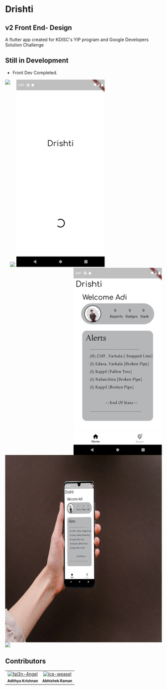 # Drishti 
## v2 Front End- Design

A flutter app created for KDISC's YIP program and Google Developers Solution Challenge

## Still in Development
-  Front Dev Completed.

<img src="https://user-images.githubusercontent.com/73097560/115834477-dbab4500-a447-11eb-908a-139a6edaec5c.gif"></a>
<img align='left' width src="https://github.com/Friendly-Neighbourhood-Tekys/Drishti/blob/Front-end-V2/screenshots/Screen%20Rec.gif" width="300" height="600"></a>
<img  width src="https://github.com/Friendly-Neighbourhood-Tekys/Drishti/blob/Front-end-V2/screenshots/Screenshot_1647077837.png" width="300" height="600"></a>
<img align='right' width src="https://github.com/Friendly-Neighbourhood-Tekys/Drishti/blob/Front-end-V2/screenshots/Screenshot_1647077846.png" width="300" height="600"></a>

<img align='center' src="https://github.com/Friendly-Neighbourhood-Tekys/Drishti/blob/Front-end-V2/screenshots/3.png" width="800" height="600"></a>
<img src="https://user-images.githubusercontent.com/73097560/115834477-dbab4500-a447-11eb-908a-139a6edaec5c.gif"></a>

## Contributors

<!-- readme: fal3n-4ngel,collaborators,ice-weasel,contributors -start -->
<table>
<tr>
    <td align="center">
        <a href="https://github.com/fal3n-4ngel">
            <img src="https://avatars.githubusercontent.com/u/79042374?v=4" width="100;" alt="fal3n-4ngel"/>
            <br />
            <sub><b>Adithya Krishnan</b></sub>
        </a>
    </td>
    <td align="center">
        <a href="https://github.com/ice-weasel">
            <img src="https://avatars.githubusercontent.com/u/93714446?v=4" width="100;" alt="ice-weasel"/>
            <br />
            <sub><b>Abhishek Raman</b></sub>
        </a>
    </td></tr>
</table>
<!-- readme: fal3n-4ngel,collaborators,ice-weasel,contributors -end -->

